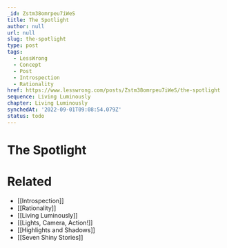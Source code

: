 ```yaml
---
_id: Zstm38omrpeu7iWeS
title: The Spotlight
author: null
url: null
slug: the-spotlight
type: post
tags:
  - LessWrong
  - Concept
  - Post
  - Introspection
  - Rationality
href: https://www.lesswrong.com/posts/Zstm38omrpeu7iWeS/the-spotlight
sequence: Living Luminously
chapter: Living Luminously
synchedAt: '2022-09-01T09:08:54.079Z'
status: todo
---
```


# The Spotlight


# Related

- [[Introspection]]
- [[Rationality]]
- [[Living Luminously]]
- [[Lights, Camera, Action!]]
- [[Highlights and Shadows]]
- [[Seven Shiny Stories]]